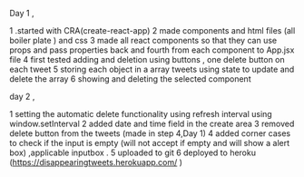 
Day 1 ,

1 .started with CRA(create-react-app) 
2 made components and html files (all boiler plate ) and css 
3 made all react components so that they can use props and pass properties back and fourth from each component to App.jsx file 
4 first tested adding and deletion using buttons , one delete button on each tweet 
5 storing each object in a array tweets using state to update and delete the array 
6 showing and deleting the selected component

day 2 ,

1 setting the automatic delete functionality using refresh interval using window.setInterval 
2 added date and time field in the create area
 3 removed delete button from the tweets (made in step 4,Day 1) 
4 added corner cases to check if the input is empty (will not accept if empty and will show a alert box) ,applicable inputbox .
5 uploaded to git 
6 deployed to heroku (https://disappearingtweets.herokuapp.com/ )
